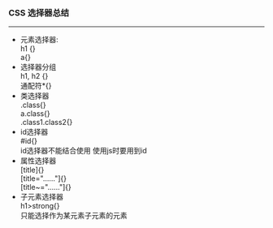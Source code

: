 ### CSS 选择器总结
__________________
- 元素选择器:\
  h1 {}\
  a{}
- 选择器分组\
  h1, h2 {}\
  通配符*{}
- 类选择器\
  .class{}\
  a.class{}\
  .class1.class2{}
- id选择器\
  #id{}\
  id选择器不能结合使用
  使用js时要用到id
- 属性选择器\
  [title]{} \
  [title="......"]{} \
  [title~="......"]{}
- 子元素选择器\
  h1>strong{} \
  只能选择作为某元素子元素的元素
